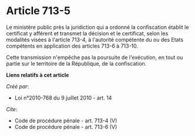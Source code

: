 # Article 713-5

Le ministère public près la juridiction qui a ordonné la confiscation établit le certificat y afférent et transmet la
décision et le certificat, selon les modalités visées à l'article 713-4, à l'autorité compétente du ou des Etats compétents
en application des articles 713-6 à 713-10. 

Cette transmission n'empêche pas la poursuite de l'exécution, en tout ou partie sur le territoire de la République, de la
confiscation.

**Liens relatifs à cet article**

_Créé par_:

  - Loi n°2010-768 du 9 juillet 2010 - art. 14

_Cite_:

  - Code de procédure pénale - art. 713-4 (V)
  - Code de procédure pénale - art. 713-6 (V)
